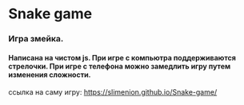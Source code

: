 # Snake game

### Игра змейка.

#### Написана на чистом js. При игре с компьютра поддерживаются стрелочки. При игре с телефона можно замедлить игру путем изменения сложности.

ссылка на саму игру: https://slimenion.github.io/Snake-game/
